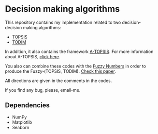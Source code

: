 # Decision making algorithms
This repository contains my implementation related to two decision-decision making algorithms:
* [TOPSIS](https://github.com/paaatcha/Decision-Making/tree/master/TOPSIS)
* [TODIM](https://github.com/paaatcha/Decision-Making/tree/master/TODIM)

In addition, it also contains the framework [A-TOPSIS](https://github.com/paaatcha/Decision-Making/tree/master/A-TOPSIS). For more information about A-TOPSIS, [click here](https://arxiv.org/abs/1610.06998).

You also can combine these codes with the [Fuzzy Numbers](http://github.com/paaatcha/fuzzy) in order to produce the Fuzzy-(TOPSIS, TODIM). [Check this paper](https://www.dropbox.com/s/6514yjd7py0hiyk/IF-TODIM%20An%20intuitionistic%20fuzzy%20TODIM%20to%20multi-criteria.pdf?dl=0).


All directions are given in the comments in the codes.

If you find any bug, please, email-me.

## Dependencies
* NumPy
* Matplotlib
* Seaborn
